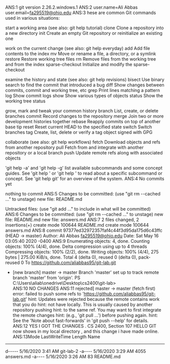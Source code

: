 ANS:1 git version 2.26.2.windows.1
ANS:2 user.name=Ali Abbas
user.email=fa295519@ohio.edu
ANS:3 hese are common Git commands used in various situations:

start a working area (see also: git help tutorial)
   clone             Clone a repository into a new directory
   init              Create an empty Git repository or reinitialize an existing one

work on the current change (see also: git help everyday)
   add               Add file contents to the index
   mv                Move or rename a file, a directory, or a symlink
   restore           Restore working tree files
   rm                Remove files from the working tree and from the index
   sparse-checkout   Initialize and modify the sparse-checkout

examine the history and state (see also: git help revisions)
   bisect            Use binary search to find the commit that introduced a bug
   diff              Show changes between commits, commit and working tree, etc
   grep              Print lines matching a pattern
   log               Show commit logs
   show              Show various types of objects
   status            Show the working tree status

grow, mark and tweak your common history
   branch            List, create, or delete branches
   commit            Record changes to the repository
   merge             Join two or more development histories together
   rebase            Reapply commits on top of another base tip
   reset             Reset current HEAD to the specified state
   switch            Switch branches
   tag               Create, list, delete or verify a tag object signed with GPG

collaborate (see also: git help workflows)
   fetch             Download objects and refs from another repository
   pull              Fetch from and integrate with another repository or a local branch
   push              Update remote refs along with associated objects

'git help -a' and 'git help -g' list available subcommands and some
concept guides. See 'git help <command>' or 'git help <concept>'
to read about a specific subcommand or concept.
See 'git help git' for an overview of the system.
ANS:4 No commits yet

nothing to commit
ANS:5 
Changes to be committed:
  (use "git rm --cached <file>..." to unstage)
        new file:   README.md

Untracked files:
  (use "git add <file>..." to include in what will be committed)
  ANS:6 
Changes to be committed:
  (use "git rm --cached <file>..." to unstage)
        new file:   README.md
        new file:   answers.md
        ANS:7  2 files changed, 2 insertions(+)
 create mode 100644 README.md
 create mode 100644 answers.md
 ANS:8 commit 97377ed32972357faf4c44f3d95da175d6c43ffc (HEAD -> master)                                                        Author: Ali Abbas <fa295519@ohio.edu>                                                                                   Date:   Sat May 16 03:05:40 2020 -0400 
 ANS:9 Enumerating objects: 4, done.
Counting objects: 100% (4/4), done.
Delta compression using up to 4 threads
Compressing objects: 100% (2/2), done.
Writing objects: 100% (4/4), 275 bytes | 275.00 KiB/s, done.
Total 4 (delta 0), reused 0 (delta 0), pack-reused 0
To https://github.com/aliabbas95/git-lab.git
 * [new branch]      master -> master
Branch 'master' set up to track remote branch 'master' from 'origin'.
PS C:\Users\aliab\onedrive\Desktop\cs2400\git-lab>   
ANS:10 NO CHANGES
ANS:11 rejected]        master -> master (fetch first)
error: failed to push some refs to 'https://github.com/aliabbas95/git-lab.git'
hint: Updates were rejected because the remote contains work that you do
hint: not have locally. This is usually caused by another repository pushing
hint: to the same ref. You may want to first integrate the remote changes
hint: (e.g., 'git pull ...') before pushing again.
hint: See the 'Note about fast-forwards' in 'git push --help' for details.
ANS:12  YES I GOT THE CHANGES . CS 2400, Section 107
HELLO GIT now shows in my local directory , and this change i have made online.
ANS:13Mode                LastWriteTime         Length Name
----                -------------         ------ ----
d-----        5/16/2020   3:41 AM                git-lab-2
-a----        5/16/2020   3:29 AM           4055 answers.md
-a----        5/16/2020   3:26 AM             83 README.md
